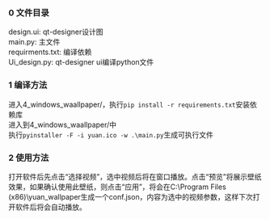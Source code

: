 ### 0 文件目录
design.ui: qt-designer设计图  
main.py: 主文件  
requirments.txt: 编译依赖  
Ui_design.py: qt-designer ui编译python文件  


### 1 编译方法  
进入4_windows_waallpaper/，执行`pip install -r requirements.txt`安装依赖库  
进入到4_windows_waallpaper/中  
执行`pyinstaller -F -i yuan.ico -w .\main.py`生成可执行文件  

### 2 使用方法  
打开软件后先点击“选择视频”，选中视频后将在窗口播放。点击“预览”将展示壁纸效果，如果确认使用此壁纸，则点击“应用”，将会在C:\Program Files (x86)\yuan_wallpaper生成一个conf.json，内容为选中的视频参数，这样下次打开软件后将会自动播放。  